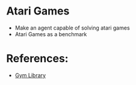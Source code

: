 # Atari Games
   * Make an agent capable of solving atari games
   * Atari Games as a benchmark

# References:
   * [Gym Library](https://www.gymlibrary.dev/)